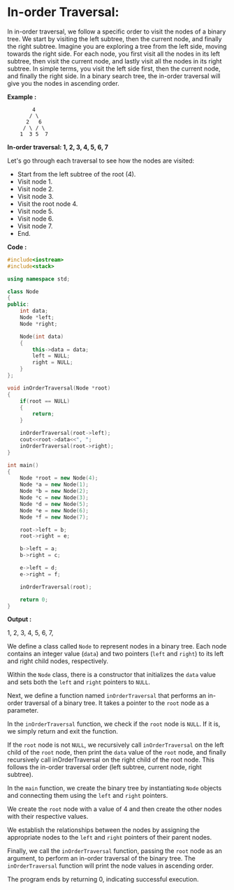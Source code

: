 # In-order Traversal:

In in-order traversal, we follow a specific order to visit the nodes of a binary tree. We start by visiting the left subtree, then the current node, and finally the right subtree. Imagine you are exploring a tree from the left side, moving towards the right side. For each node, you first visit all the nodes in its left subtree, then visit the current node, and lastly visit all the nodes in its right subtree. In simple terms, you visit the left side first, then the current node, and finally the right side. In a binary search tree, the in-order traversal will give you the nodes in ascending order.

**Example :**

```
        4
       / \
      2   6
     / \ / \
    1  3 5  7

```

**In-order traversal: 1, 2, 3, 4, 5, 6, 7**

Let's go through each traversal to see how the nodes are visited:

* Start from the left subtree of the root (4).
* Visit node 1.
* Visit node 2.
* Visit node 3.
* Visit the root node 4.
* Visit node 5.
* Visit node 6.
* Visit node 7.
* End.

**Code :** 

```cpp
#include<iostream>
#include<stack>

using namespace std;

class Node
{
public:
    int data;
    Node *left;
    Node *right;

    Node(int data)
    {
        this->data = data;
        left = NULL;
        right = NULL;
    }
};

void inOrderTraversal(Node *root)
{
    if(root == NULL)
    {
        return;
    }

    inOrderTraversal(root->left);
    cout<<root->data<<", ";
    inOrderTraversal(root->right);
}

int main()
{
    Node *root = new Node(4);
    Node *a = new Node(1);
    Node *b = new Node(2);
    Node *c = new Node(3);
    Node *d = new Node(5);
    Node *e = new Node(6);
    Node *f = new Node(7);

    root->left = b;
    root->right = e;

    b->left = a;
    b->right = c;

    e->left = d;
    e->right = f;

    inOrderTraversal(root);

    return 0;
}
```

**Output :**

1, 2, 3, 4, 5, 6, 7, 

We define a class called `Node` to represent nodes in a binary tree. Each node contains an integer value (`data`) and two pointers (`left` and `right`) to its left and right child nodes, respectively.

Within the `Node` class, there is a constructor that initializes the `data` value and sets both the `left` and `right` pointers to `NULL`.

Next, we define a function named `inOrderTraversal` that performs an in-order traversal of a binary tree. It takes a pointer to the `root` node as a parameter.

In the `inOrderTraversal` function, we check if the `root` node is `NULL`. If it is, we simply return and exit the function.

If the `root` node is not `NULL`, we recursively call `inOrderTraversal` on the left child of the `root` node, then print the `data` value of the `root` node, and finally recursively call inOrderTraversal on the right child of the root node. This follows the in-order traversal order (left subtree, current node, right subtree).

In the `main` function, we create the binary tree by instantiating `Node` objects and connecting them using the `left` and `right` pointers.

We create the `root` node with a value of 4 and then create the other nodes with their respective values.

We establish the relationships between the nodes by assigning the appropriate nodes to the `left` and `right` pointers of their parent nodes.

Finally, we call the `inOrderTraversal` function, passing the `root` node as an argument, to perform an in-order traversal of the binary tree. The `inOrderTraversal` function will print the node values in ascending order.

The program ends by returning 0, indicating successful execution.